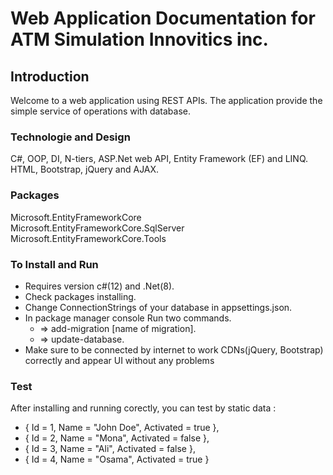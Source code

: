 # Web Application Documentation for ATM Simulation Innovitics inc.

## Introduction
Welcome to a web application using REST APIs. The application provide the simple service of operations with database.

### Technologie and Design
C#, OOP, DI, N-tiers, ASP.Net web API, Entity Framework (EF) and LINQ.
HTML, Bootstrap, jQuery and AJAX.

### Packages
Microsoft.EntityFrameworkCore <br />
Microsoft.EntityFrameworkCore.SqlServer <br />
Microsoft.EntityFrameworkCore.Tools <br />

### To Install and Run
- Requires version c#(12) and .Net(8).
- Check packages installing.
- Change ConnectionStrings of your database in appsettings.json.
- In package manager console Run two commands.
    - => add-migration [name of migration].
    - => update-database.
- Make sure to be connected by internet to work CDNs(jQuery, Bootstrap) correctly and appear UI without any problems
   
### Test
After installing and running corectly, you can test by static data :
   - { Id = 1, Name = "John Doe", Activated = true },
   - { Id = 2, Name = "Mona", Activated = false },
   - { Id = 3, Name = "Ali", Activated = false },
   - { Id = 4, Name = "Osama", Activated = true }

